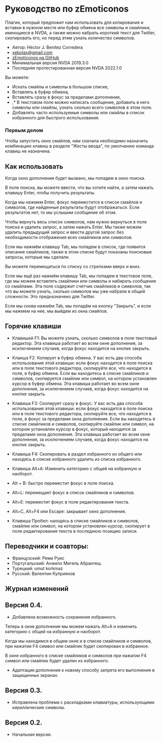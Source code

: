 # Руководство по zEmoticonos
Плагин, который предложит нам использовать для копирования и вставки в нужном месте или буфер обмена все символы и смайлики, имеющиеся в NVDA, а также можно набрать короткий текст для Twitter, скопировать его, но перед этим узнать количество символов.

* Автор: Héctor J. Benítez Corredera
* [xebolax@gmail.com](mailto:xebolax@gmail.com)
* [zEmoticonos на GitHub](https://github.com/hxebolax/zEmoticonos)
* Минимальная версия NVDA 2019.3.0
* Последняя протестированная версия NVDA 2022.1.0

Вы можете:

* Искать смайлы и символы в большом списке,
* Вставлять в буфер обмена,
* Вставлять сразу в фокус за пределами дополнения,
* ,* В текстовом поле можно написать сообщение, добавить в него символы или смайлы, узнать сколько всего символов в этом поле.
* Добавлять часто используемые символы или смайлы в список избранного для быстрого использования.


### Первым делом

Чтобы запустить окно смайлов, нам сначала необходимо назначить комбинацию клавиш в разделе "Жесты ввода", по умолчанию команда клавиш не назначена.

## Как использовать

Когда окно дополнения будет вызвано, мы попадем в окно поиска.

 В поле поиска, вы можете ввести, что вы хотите найти, а затем нажать клавишу Enter, чтобы получить результаты.

Когда мы нажмем Enter, фокус переместится в список смайлов и символов, где найденные результаты будут отображаться.
Если результатов нет, то мы услышим сообщение об этом.

Чтобы вернуть весь список символов, нам нужно вернуться в поле поиска и удалить запрос, а затем нажать Enter.
Мы также можем удалить предыдущий запрос и ввести другой запрос без необходимости отображения всех смайликов или символов.

Если мы нажмём клавишу Tab, мы попадем в список, где появится описание смайликов, также в этом списке будут показаны поисковые запросы, которые мы сделали.

Вы можете перемещаться по списку со стрелками вверх и вниз.

Если мы ещё раз нажмём клавишу Tab, мы попадем в текстовое поле, где мы можем вставлять смайлики или символы и набирать сообщение со смайлами.
Эта поле содержит счетчик смайликов и символов, так что вы можете узнать, сколько символов мы уже набрали в общей сложности. Это предназначено для 		Twitter.

Если мы снова нажмём Tab, мы попадём на кнопку "Закрыть", и если мы нажмем на нее, мы выйдем из окна смайлов.

## Горячие клавиши

* Клавишей F1: Вы можете узнать, сколько символов в поле текстовый редактор.
Эта клавиша работает во всем окне дополнения, за исключением случаев, когда фокус находится на кнопке закрыть.
* Клаиша F2: Копирует в буфер обмена.
У вас есть два способа использования этой клавиши: если фокус находится в поле поиска или в поле текстового редактора, скопируйте все, что находится в поля, в буфер обмена.
Если вы находитесь в списке смайликов  и символов, скопируется смайлик или символ, на котором установлен курсор в буфер обмена.
Эта клавиша работает во всем окне дополнения, за исключением случаев, когда фокус находится на кнопке закрыть.

* Клавиша F3: Скопирует сразу в фокус.
У вас есть два способа использования этой клавиши: если фокус находится в поле поиска или в поле текстового редактора, скопируйте все, что находится в поле, в фокус за пределами окна дополнения.
Если вы находитесь в списке смайликов и символов, скопируйте смайлик или символ, на котором установлен курсор в фокус, который находится за пределами окна дополнения.
Эта клавиша работает во всем окне дополнения, за исключением случаев, когда фокус находится на кнопке закрыть.
* Клавиша F4: Скопировать в раздел избранного из общего или находясь в списке избранного удалить из списка избранного. 
* Клавиша Alt+A: Изменить категорию с общей на избранную  и наоборот.
* Alt + B: быстро переместит фокус в поле поиска.
* Alt+L: перемещает фокус в список смайликов и символов.
* Alt+E: переместит фокус в поле редактирования текста.
* Alt+C, Alt+F4 или Escape: закрывает окно дополнения.
* Клавиша Пробел: находясь в списке смайликов и символов, смайлик или символ, на котором установлен курсор, скопирует в поле редактирования текста в последнюю позицию записи.

## Переводчики и соавторы:

* Французский: Реми Руис
* Португальский: Анжело Мигель Абрантеш.
* Турецкий: umut korkmaz
* Русский: Валентин Куприянов

## Журнал изменений

## Версия 0.4.

* Добавлена возможность сохранения избранного.

Теперь в окне дополнения мы можем нажать Alt+A и изменить категорию с общей на избранную и наоборот.

Когда мы находимся в общем окне и в списке смайликов и символов, при нажатии F4 символ или смайлик будет скопирован в избранное.

В окне избранного в списке смайликов и символов при нажатии F4 символ или смайлик будет удален из избранного.

* Адаптация дополнения к новому способу запрета его выполнения в защищенных экранах.

## Версия 0.3.

* Исправлена проблема с раскладками клавиатуры, использующими кириллические символы.

## Версия 0.2.

* Начальная версия.
